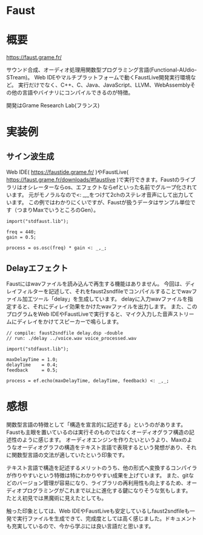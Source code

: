 Faust
===

# 概要

https://faust.grame.fr/

サウンド合成、オーディオ処理用関数型プログラミング言語(Functional-AUdio-STream)。
Web IDEやマルチプラットフォームで動くFaustLive開発実行環境など。
実行だけでなく、C++、C、Java、JavaScript、LLVM、WebAssemblyその他の言語やバイナリにコンパイルできるのが特徴。

開発はGrame Research Lab(フランス)


# 実装例

## サイン波生成

Web IDE( https://faustide.grame.fr/ )やFaustLive( https://faust.grame.fr/downloads/#faustlive )で実行できます。Faustのライブラリはオシレーターならos、エフェクトならefといった名前でグループ化されています。
元がモノラルなので<: _,_をつけて2chのステレオ音声にして出力しています。
この例ではわかりにくいですが、Faustが扱うデータはサンプル単位です（つまりMaxでいうところのGen）。

```faust
import("stdfaust.lib");

freq = 440;
gain = 0.5;

process = os.osc(freq) * gain <: _,_;
```

## Delayエフェクト

Faustにはwavファイルを読み込んで再生する機能はありません。
今回は、ディレイフィルターを記述して、それをfaust2sndfileでコンパイルすることでwavファイル加工ツール「delay」を生成しています。
delayに入力wavファイルを指定すると、それにディレイ効果をかけたwavファイルを出力します。
また、このプログラムをWeb IDEやFaustLiveで実行すると、マイク入力した音声ストリームにディレイをかけてスピーカーで鳴らします。

```faust
// compile: faust2sndfile delay.dsp -double
// run: ./delay ../voice.wav voice_processed.wav

import("stdfaust.lib");

maxDelayTime = 1.0;
delayTime    = 0.4;
feedback     = 0.5;

process = ef.echo(maxDelayTime, delayTime, feedback) <: _,_;
```


# 感想

関数型言語の特徴として「構造を宣言的に記述する」というのがあります。
Faustも主眼を置いているのは実行そのものではなくオーディオグラフ構造の記述性のように感じます。
オーディオエンジンを作りたいというより、Maxのようなオーディオグラフの構造をテキスト言語で表現するという発想があり、それに関数型言語の文法が適していたという印象です。

テキスト言語で構造を記述するメリットのうち、他の形式へ変換するコンパイラが作りやすいという特徴は特にわかりやすい成果を上げています。
また、gitなどのバージョン管理が容易になり、ライブラリの再利用性も向上するため、オーディオプログラミングがこれまで以上に進化する鍵になりそうな気もします。  
たとえ初見では黒魔術に見えたとしても。

触った印象としては、Web IDEやFaustLiveも安定しているしfaust2sndfileも一発で実行ファイルを生成できて、完成度としては高く感じました。ドキュメントも充実しているので、今から学ぶには良い言語だと思います。

